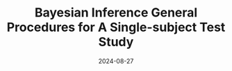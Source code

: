 ---
title: "Bayesian Inference General Procedures for A Single-subject Test Study"
collection: publications
category: arXiv
permalink: /publication/bigpast
date: 2024-08-27
venue: 'arXiv'
link: 'https://arxiv.org/abs/2408.15419'
github: 'https://github.com/Jieli12/BIGPAST'
citation: '<b>Jie Li</b>, Gary Green, Sarah J. A. Carr, Peng Liu and Jian Zhang. Bayesian Inference General Procedures for A Single-subject Test Study. <i>arXiv</i> (2024).'
---